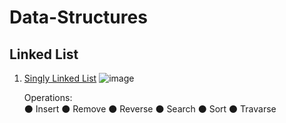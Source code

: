 # Data-Structures

## Linked List
  1. [Singly Linked List](https://github.com/ImtiajEmon/Data-Structures/blob/main/linked_list.py)
     ![image](https://github.com/ImtiajEmon/Data-Structures/assets/73237316/fed48cec-09b9-4ae4-b7f0-e5a96bc7420c)

     Operations: <br />
       ⚫ Insert
       ⚫ Remove
       ⚫ Reverse
       ⚫ Search
       ⚫ Sort
       ⚫ Travarse
